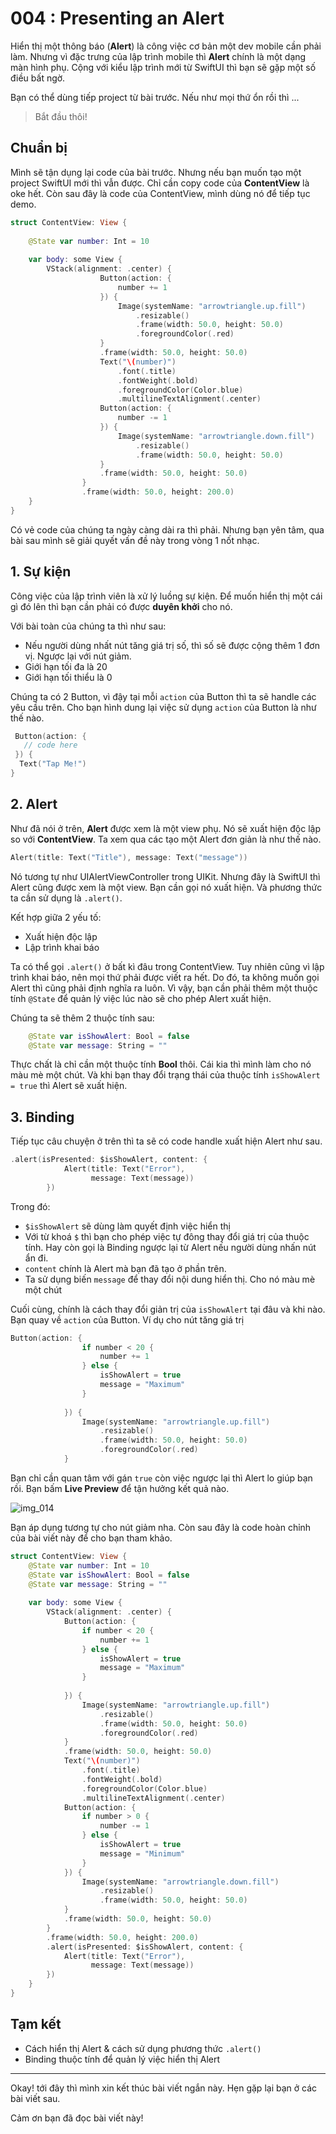 # 004 : Presenting an Alert

Hiển thị một thông báo (**Alert**) là công việc cơ bản một dev mobile cần phải làm. Nhưng vì đặc trưng của lập trình mobile thì **Alert** chính là một dạng màn hình phụ. Cộng với kiểu lập trình mới từ SwiftUI thì bạn sẽ gặp một số điều bất ngờ.

Bạn có thể dùng tiếp project từ bài trước. Nếu như mọi thứ ổn rồi thì ...

> Bắt đầu thôi!

## Chuẩn bị

Mình sẽ tận dụng lại code của bài trước. Nhưng nếu bạn muốn tạo một project SwiftUI mới thì vẫn được. Chỉ cần copy code của **ContentView** là oke hết. Còn sau đây là code của ContentView, mình dùng nó để tiếp tục demo.

```swift
struct ContentView: View {
    
    @State var number: Int = 10
    
    var body: some View {
        VStack(alignment: .center) {
                    Button(action: {
                        number += 1
                    }) {
                        Image(systemName: "arrowtriangle.up.fill")
                            .resizable()
                            .frame(width: 50.0, height: 50.0)
                            .foregroundColor(.red)
                    }
                    .frame(width: 50.0, height: 50.0)
                    Text("\(number)")
                        .font(.title)
                        .fontWeight(.bold)
                        .foregroundColor(Color.blue)
                        .multilineTextAlignment(.center)
                    Button(action: {
                        number -= 1
                    }) {
                        Image(systemName: "arrowtriangle.down.fill")
                            .resizable()
                            .frame(width: 50.0, height: 50.0)
                    }
                    .frame(width: 50.0, height: 50.0)
                }
                .frame(width: 50.0, height: 200.0)
    }
}
```

Có vẻ code của chúng ta ngày càng dài ra thì phải. Nhưng bạn yên tâm, qua bài sau mình sẽ giải quyết vấn đề này trong vòng 1 nốt nhạc.

## 1. Sự kiện

Công việc của lập trình viên là xử lý luồng sự kiện. Để muốn hiển thị một cái gì đó lên thì bạn cần phải có được **duyên khởi** cho nó. 

Với bài toàn của chúng ta thì như sau:

* Nếu người dùng nhất nút tăng giá trị số, thì số sẽ được cộng thêm 1 đơn vị. Ngược lại với nút giảm.
* Giới hạn tối đa là 20
* Giới hạn tối thiểu là 0

Chúng ta có 2 Button, vì đậy tại mỗi `action` của Button thì ta sẽ handle các yêu cầu trên. Cho bạn hình dung lại việc sử dụng `action` của Button là như thế nào.

```swift
 Button(action: {
   // code here
 }) {
  Text("Tap Me!")
}
```

## 2. Alert

Như đã nói ở trên, **Alert** được xem là một view phụ. Nó sẽ xuất hiện độc lập so với **ContentView**. Ta xem qua các tạo một Alert đơn giản là như thế nào.

```swift
Alert(title: Text("Title"), message: Text("message"))
```

Nó tương tự như UIAlertViewController trong UIKit. Nhưng đây là SwiftUI thì Alert cũng được xem là một view. Bạn cần gọi nó xuất hiện. Và phương thức ta cần sử dụng là `.alert()`. 

Kết hợp giữa 2 yếu tố:

* Xuất hiện độc lập
* Lập trình khai báo

Ta có thể gọi `.alert()` ở bất kì đâu trong ContentView. Tuy nhiên cũng vì lập trình khai báo, nên mọi thứ phải được viết ra hết. Do đó, ta không muốn gọi Alert thì cũng phải định nghĩa ra luôn. Vì vậy, bạn cần phải thêm một thuộc tính `@State` để quản lý việc lúc nào sẽ cho phép Alert xuất hiện.

Chúng ta sẽ thêm 2 thuộc tính sau:

```swift
    @State var isShowAlert: Bool = false
    @State var message: String = ""
```

Thực chất là chỉ cần một thuộc tính **Bool** thôi. Cái kia thì mình làm cho nó màu mè một chút. Và khi bạn thay đổi trạng thái của thuộc tính `isShowAlert = true` thì Alert sẽ xuất hiện.

## 3. Binding

Tiếp tục câu chuyện ở trên thì ta sẽ có code handle xuất hiện Alert như sau.

```swift
.alert(isPresented: $isShowAlert, content: {
            Alert(title: Text("Error"),
                  message: Text(message))
        })
```

Trong đó:

* `$isShowAlert` sẽ dùng làm quyết định việc hiển thị
* Với từ khoá `$` thì bạn cho phép việc tự đông thay đổi giá trị của thuộc tính. Hay còn gọi là Binding ngược lại từ Alert nếu người dùng nhấn nút ẩn đi.
* `content` chính là Alert mà bạn đã tạo ở phần trên.
* Ta sử dụng biến `message` để thay đổi nội dung hiển thị. Cho nó màu mè một chút

Cuối cùng, chính là cách thay đổi giản trị của `isShowAlert` tại đâu và khi nào. Bạn quay về `action` của Button. Ví dụ cho nút tăng giá trị

```swift
Button(action: {
                if number < 20 {
                    number += 1
                } else {
                    isShowAlert = true
                    message = "Maximum"
                }
                
            }) {
                Image(systemName: "arrowtriangle.up.fill")
                    .resizable()
                    .frame(width: 50.0, height: 50.0)
                    .foregroundColor(.red)
            }
```

Bạn chỉ cần quan tâm với gán `true` còn việc ngược lại thì Alert lo giúp bạn rồi. Bạn bấm **Live Preview** để tận hưởng kết quả nào.

![img_014](../_img/014.png)

Bạn áp dụng tương tự cho nút giảm nha. Còn sau đây là code hoàn chỉnh của bài viết này để cho bạn tham khảo.

```swift
struct ContentView: View {
    @State var number: Int = 10
    @State var isShowAlert: Bool = false
    @State var message: String = ""
    
    var body: some View {
        VStack(alignment: .center) {
            Button(action: {
                if number < 20 {
                    number += 1
                } else {
                    isShowAlert = true
                    message = "Maximum"
                }
                
            }) {
                Image(systemName: "arrowtriangle.up.fill")
                    .resizable()
                    .frame(width: 50.0, height: 50.0)
                    .foregroundColor(.red)
            }
            .frame(width: 50.0, height: 50.0)
            Text("\(number)")
                .font(.title)
                .fontWeight(.bold)
                .foregroundColor(Color.blue)
                .multilineTextAlignment(.center)
            Button(action: {
                if number > 0 {
                    number -= 1
                } else {
                    isShowAlert = true
                    message = "Minimum"
                }
            }) {
                Image(systemName: "arrowtriangle.down.fill")
                    .resizable()
                    .frame(width: 50.0, height: 50.0)
            }
            .frame(width: 50.0, height: 50.0)
        }
        .frame(width: 50.0, height: 200.0)
        .alert(isPresented: $isShowAlert, content: {
            Alert(title: Text("Error"),
                  message: Text(message))
        })
    }
}
```

## Tạm kết

* Cách hiển thị Alert & cách sử dụng phương thức `.alert()`
* Binding thuộc tính để quản lý việc hiển thị Alert

---

Okay! tới đây thì mình xin kết thúc bài viết ngắn này. Hẹn gặp lại bạn ở các bài viết sau.

Cảm ơn bạn đã đọc bài viết này!
